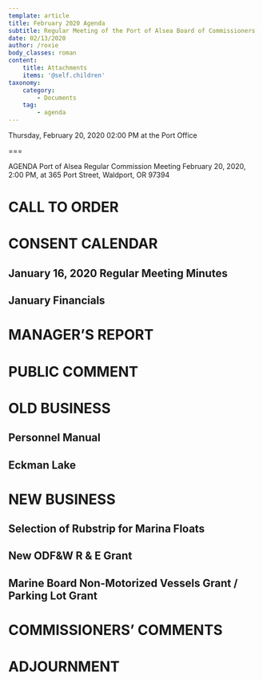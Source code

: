 ```yaml
---
template: article
title: February 2020 Agenda
subtitle: Regular Meeting of the Port of Alsea Board of Commissioners
date: 02/13/2020
author: /roxie
body_classes: roman
content:
    title: Attachments
    items: '@self.children'
taxonomy:
    category: 
        - Documents
    tag: 
        - agenda
---
```


Thursday, February 20, 2020 02:00 PM at the Port Office

===

AGENDA
Port of Alsea Regular Commission Meeting
February 20, 2020, 2:00 PM, at 365 Port Street, Waldport, OR  97394

# CALL TO ORDER

# CONSENT CALENDAR  

##   	 January 16, 2020 Regular Meeting Minutes  

##    	January Financials

# MANAGER’S REPORT

# PUBLIC COMMENT 

# OLD BUSINESS

##   	Personnel Manual

##  	Eckman Lake

# NEW BUSINESS

##  	Selection of Rubstrip for Marina Floats

##  	New ODF&W R & E Grant

##  	Marine Board Non-Motorized Vessels Grant / Parking Lot Grant


# COMMISSIONERS’ COMMENTS

# ADJOURNMENT


